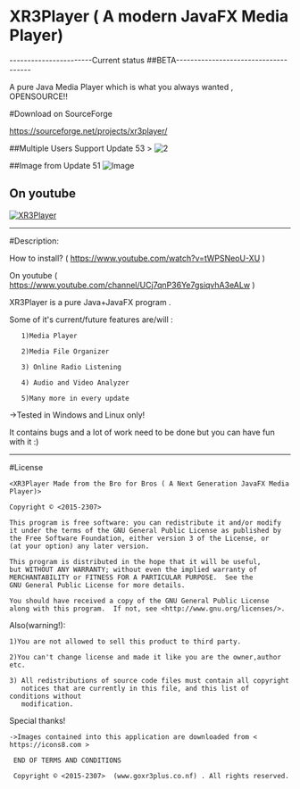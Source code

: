 # XR3Player ( A modern JavaFX Media Player)

-----------------------Current status ##BETA-------------------------------------

A pure Java Media Player which is what you always wanted , OPENSOURCE!!

#Download on SourceForge

https://sourceforge.net/projects/xr3player/

##Multiple Users Support Update 53 >
![2](https://cloud.githubusercontent.com/assets/20374208/23596032/73643664-022f-11e7-8706-f38b66bf99f7.png)

##Image from Update 51
![Image](https://cloud.githubusercontent.com/assets/20374208/23493525/16db4e68-ff15-11e6-8015-8113854cdfba.png)

## On youtube
[![XR3Player](http://img.youtube.com/vi/pTIxNt_UpNs/0.jpg)](https://www.youtube.com/watch?v=pTIxNt_UpNs)



-------------------------------------------------------------------------------------

#Description:

How to install? ( https://www.youtube.com/watch?v=tWPSNeoU-XU )

On youtube ( https://www.youtube.com/channel/UCj7qnP36Ye7gsiqvhA3eALw )

XR3Player is a pure Java+JavaFX program .

Some of it's current/future features are/will :

       1)Media Player

       2)Media File Organizer

       3) Online Radio Listening
 
       4) Audio and Video Analyzer

       5)Many more in every update

->Tested in Windows and Linux only!

It contains bugs and a lot of work need to be done but you can have fun with it :)

------------------------------------------------------------------------------------

#License

   
    <XR3Player Made from the Bro for Bros ( A Next Generation JavaFX Media Player)>

    Copyright © <2015-2307>

    This program is free software: you can redistribute it and/or modify
    it under the terms of the GNU General Public License as published by
    the Free Software Foundation, either version 3 of the License, or
    (at your option) any later version.

    This program is distributed in the hope that it will be useful,
    but WITHOUT ANY WARRANTY; without even the implied warranty of
    MERCHANTABILITY or FITNESS FOR A PARTICULAR PURPOSE.  See the
    GNU General Public License for more details.

    You should have received a copy of the GNU General Public License
    along with this program.  If not, see <http://www.gnu.org/licenses/>.

  Also(warning!):
 
    1)You are not allowed to sell this product to third party.

    2)You can't change license and made it like you are the owner,author etc.

    3) All redistributions of source code files must contain all copyright
       notices that are currently in this file, and this list of conditions without
       modification.
   
  Special thanks!

    ->Images contained into this application are downloaded from < https://icons8.com >

     END OF TERMS AND CONDITIONS

     Copyright © <2015-2307>  (www.goxr3plus.co.nf) . All rights reserved.

